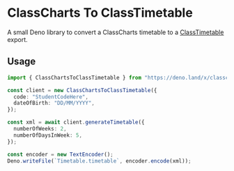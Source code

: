 # ClassCharts To ClassTimetable

A small Deno library to convert a ClassCharts timetable to a
[ClassTimetable](https://classtimetable.app/) export.

## Usage

```typescript
import { ClassChartsToClassTimetable } from "https://deno.land/x/classcharts_to_classtimetable/mod.ts";

const client = new ClassChartsToClassTimetable({
  code: "StudentCodeHere",
  dateOfBirth: "DD/MM/YYYY",
});

const xml = await client.generateTimetable({
  numberOfWeeks: 2,
  numberOfDaysInWeek: 5,
});

const encoder = new TextEncoder();
Deno.writeFile(`Timetable.timetable`, encoder.encode(xml));
```
